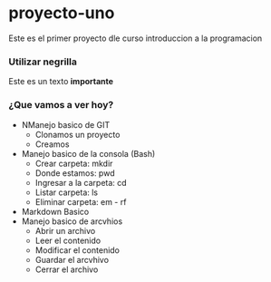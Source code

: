 # proyecto-uno
Este es el primer proyecto dle curso introduccion a la programacion

### Utilizar negrilla
Este es un texto **importante**

### ¿Que vamos a ver hoy?
* NManejo basico de GIT
    * Clonamos un proyecto
    * Creamos
* Manejo basico de la consola (Bash)
    * Crear carpeta: mkdir
    * Donde estamos: pwd
    * Ingresar a la carpeta: cd
    * Listar carpeta: ls
    * Eliminar carpeta: em - rf
* Markdown Basico
* Manejo basico de arcvhios
    * Abrir un archivo
    * Leer el contenido
    * Modificar el contenido
    * Guardar el arcvhivo
    * Cerrar el archivo
    
